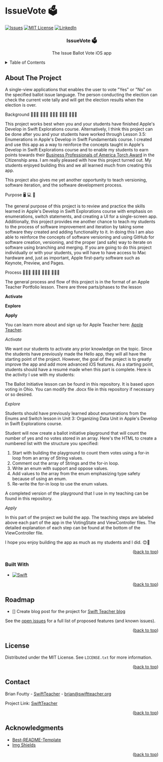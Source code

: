 # IssueVote 🗳️

<!-- PROJECT SHIELDS -->

[![Issues][issues-shield]][issues-url]
[![MIT License][license-shield]][license-url]
[![LinkedIn][linkedin-shield]][linkedin-url]


  <h3 align="center">IssueVote 🗳️</h3>

  <p align="center">
   The Issue Ballot Vote iOS app
  </p>



<!-- TABLE OF CONTENTS -->
<details>
  <summary>Table of Contents</summary>
  <ol>
    <li>
      <a href="#about-the-project">About The Project</a>
      <ul>
        <li><a href="#built-with">Built With</a></li>
      </ul>
    <li><a href="#roadmap">Roadmap</a></li>
    <li><a href="#license">License</a></li>
    <li><a href="#contact">Contact</a></li>
    <li><a href="#acknowledgments">Acknowledgments</a></li>
     </li>
  </ol>
</details>



<!-- ABOUT THE PROJECT -->
## About The Project
A single-view applications that enables the user to vote "Yes" or "No" on the specified ballot issue language. The person conducting the election can check the current vote tally and will get the election results when the election is over.

Background 👩🏼‍🎓 🧑🏿‍🎓 👨🏽‍🎓 👩🏻‍💻 👨🏾‍💻

This project works best when you and your students have finished Apple's Develop in Swift Explorations course. Alternatively, I think this project can be done after you and your students have worked through Lesson 3.5: Enumerations in Apple's Develop in Swift Fundamentals course. I created and use this app as a way to reinforce the concepts taught in Apple's Develop in Swift Explorations course and to enable my students to earn points towards their [Business Professionals of America Torch Award](https://bpa.org/torch-awards/) in the Citizenship area. I am really pleased with how this project turned out. My students enjoyed building this and we all learned much from creating this app.

This project also gives me yet another opportunity to teach versioning, software iteration, and the software development process. 

Purpose 🖥 💻 📱

The general purpose of this project is to review and practice the skills learned in Apple's Develop in Swift Explorations course with emphasis on enumerations, switch statements, and creating a UI for a single-screen app. Additionally, this project provides me another chance to teach my students to the process of software improvement and iteration by taking some software they created and adding functionality to it. In doing this I am also able to reinforce the concepts of software versioning and using GitHub for software creation, versioning, and the proper (and safe) way to iterate on software using branching and merging. If you are going to do this project individually or with your students, you will have to have access to Mac hardware and, just as important, Apple first-party software such as Keynote, Preview, and Pages.

Process 👩🏾‍🏫 👨🏻‍🏫 👨🏻‍💻 👩🏽‍💻

The general process and flow of this project is in the format of an Apple Teacher Portfolio lesson. There are three parts/phases to the lesson

**Activate**

**Explore**

**Apply**

You can learn more about and sign up for Apple Teacher here: [Apple Teacher](https://education.apple.com/auth/sign-in).

_Activate_

We want our students to activate any prior knowledge on the topic. Since the students have previously made the Hello app, they will all have the starting point of the project. However, the goal of the project is to greatly improve the app and add more advanced iOS features. As a starting point, students should have a resumé made when this part is complete. Here is the activity I use with my students:

The Ballot Initiative lesson can be found in this repository. It is based upon voting in Ohio. You can modify the .docx file in this repository if necessary or so desired.

_Explore_

Students should have previously learned about enumerations from the Enums and Switch lesson in Unit 3: Organizing Data Unit in Apple's Develop in Swift Explorations course.

Student will now create a ballot initiative playground that will count the number of yes and no votes stored in an array. 
    Here's the HTML to create a numbered list with the structure you specified:

<ol>
  <li>Start with building the playground to count them votes using a for-in loop from an array of String values.
    <li>Comment out the array of Strings and the for-in loop.</li>
    <li>Write an enum with support and oppose values.</li>
    <li>Add values to the array from the enum emphasizing type safety because of using an enum.</li>
      <li>Re-write the for-in loop to use the enum values.</li>
</ol>

A completed version of the playground that I use in my teaching can be found in this repository.

_Apply_

In this part of the project we build the app. The teaching steps are labeled above each part of the app in the VotingState and ViewController files. The detailed explanation of each step can be found at the bottom of the ViewController file.

I hope you enjoy building the app as much as my students and I did. 😊🥳



<p align="right">(<a href="#readme-top">back to top</a>)</p>



### Built With

* [![Swift][swift-shield]][swift-url]


<p align="right">(<a href="#readme-top">back to top</a>)</p>

<!-- ROADMAP -->
## Roadmap

- [] Create blog post for the project for [Swift Teacher blog](https://swiftteacher.org)


See the [open issues](https://github.com/SwiftExploration/IssueVote/issues) for a full list of proposed features (and known issues).

<p align="right">(<a href="#readme-top">back to top</a>)</p>


<!-- LICENSE -->
## License

Distributed under the MIT License. See `LICENSE.txt` for more information.

<p align="right">(<a href="#readme-top">back to top</a>)</p>



<!-- CONTACT -->
## Contact

Brian Foutty - [SwiftTeacher](https://www.threads.net/@swiftteacher) - brian@swiftteacher.org

Project Link: [SwiftTeacher](https://github.com/SwiftExplorations/IssueVote/blob/main/README.md)

<p align="right">(<a href="#readme-top">back to top</a>)</p>



<!-- ACKNOWLEDGMENTS -->
## Acknowledgments

* [Best-README-Template](https://github.com/othneildrew/Best-README-Template)
* [Img Shields](https://shields.io)
  

<p align="right">(<a href="#readme-top">back to top</a>)</p>



<!-- MARKDOWN LINKS & IMAGES -->
<!-- https://www.markdownguide.org/basic-syntax/#reference-style-links -->
[issues-shield]: https://img.shields.io/github/issues/Fundamentals-1/FancyLight.svg?style=for-the-badge
[issues-url]: https://github.com/Swift-Explorations/IssueVote/issues
[license-shield]: https://img.shields.io/github/license/othneildrew/Best-README-Template.svg?style=for-the-badge
[license-url]: https://github.com/Swift-Explorations/IssueVote/blob/main/LICENSE
[linkedin-shield]: https://img.shields.io/badge/-LinkedIn-black.svg?style=for-the-badge&logo=linkedin&colorB=555
[linkedin-url]: https://linkedin.com/in/brian-foutty-607aa874
[swift-shield]: https://img.shields.io/badge/Swift-FA7343?style=for-the-badge&logo=swift&logoColor=white
[swift-url]: https://www.swift.org/community/#mailing-lists




